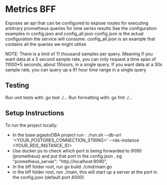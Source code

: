 # Metrics BFF

Exposes an api that can be configured to expose routes for executing arbitrary prometheus queries for time series results
See the configuration examples in config.json and config_all.json
config.json is the actual configuration the service will consume.
config_all.json is an example that contains all the queries we might utilize

NOTE: There is a limit of 11 thousand samples per query. Meaning if you want data at a 5 second sample rate, you can only request a time span of 11000*5 seconds, about 15hours, in a single query. If you want data at a 30s sample rate, you can query up a 91 hour time range in a single query

## Testing

Run unit tests with: go test ./...
Run formatting with: go fmt ./...

## Setup Instructions

To run the project locally:

- In the base pgautoDBA project run : ./run.sh --db-url '<YOUR_POSTGRES_CONNECTION_STRING>' --rds-instance <YOUR_RDS_INSTANCE_ID>
- Use docker ps to check which port is being forwarded to 9090 (prometheus) and put that port in the config.json , eg "prometheus_server": "http://localhost:9090",
- In the bff folder root, run go build ./cmd/main.go
- in the bff folder root, run ./main, this will start up a server at the port in the config.json (default port 4000)
